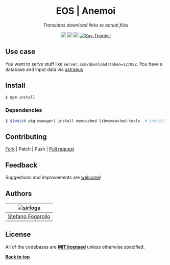 <div align="center" id="topOfReadme">
	<h1>EOS | Anemoi</h1>
	<em>Translates download links to actual files</em></br>


<a href="https://github.com/eos-sns/anemoi/pulls"><img src="https://badges.frapsoft.com/os/v1/open-source.svg?v=103"></a> <a href="https://github.com/eos-sns/anemoi/issues"><img src="https://img.shields.io/badge/contributions-welcome-brightgreen.svg?style=flat"></a> <a href="https://opensource.org/licenses/MIT"><img src="https://img.shields.io/badge/License-MIT-blue.svg"></a> <a href="https://saythanks.io/to/sirfoga"><img src="https://img.shields.io/badge/Say%20Thanks-!-1EAEDB.svg" alt="Say Thanks!" /></a>
</div>


## Use case
You want to serve stuff like `server.com/download?token=327892`. You have a database and input data via [astraeus](https://github.com/eos-sns/astraeus)


## Install
```bash
$ npm install
```

### Dependencies
```bash
$ $(which pkg manager) install memcached libmemcached-tools  # install memcache
```

## Contributing
[Fork](https://github.com/eos-sns/anemoi/fork) | Patch | Push | [Pull request](https://github.com/eos-sns/anemoi/pulls)

## Feedback
Suggestions and improvements are [welcome](https://github.com/eos-sns/anemoi/issues)!

## Authors

| [![sirfoga](https://avatars0.githubusercontent.com/u/14162628?s=128&v=4)](https://github.com/sirfoga "Follow @sirfoga on Github") |
|---|
| [Stefano Fogarollo](https://sirfoga.github.io) |

## License
All of the codebases are **[MIT licensed](https://opensource.org/licenses/MIT)** unless otherwise specified.

**[Back to top](#topOfReadme)**
